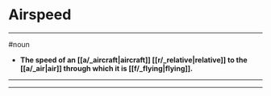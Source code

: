 # Airspeed
---
#noun
- **The speed of an [[a/_aircraft|aircraft]] [[r/_relative|relative]] to the [[a/_air|air]] through which it is [[f/_flying|flying]].**
---
---
